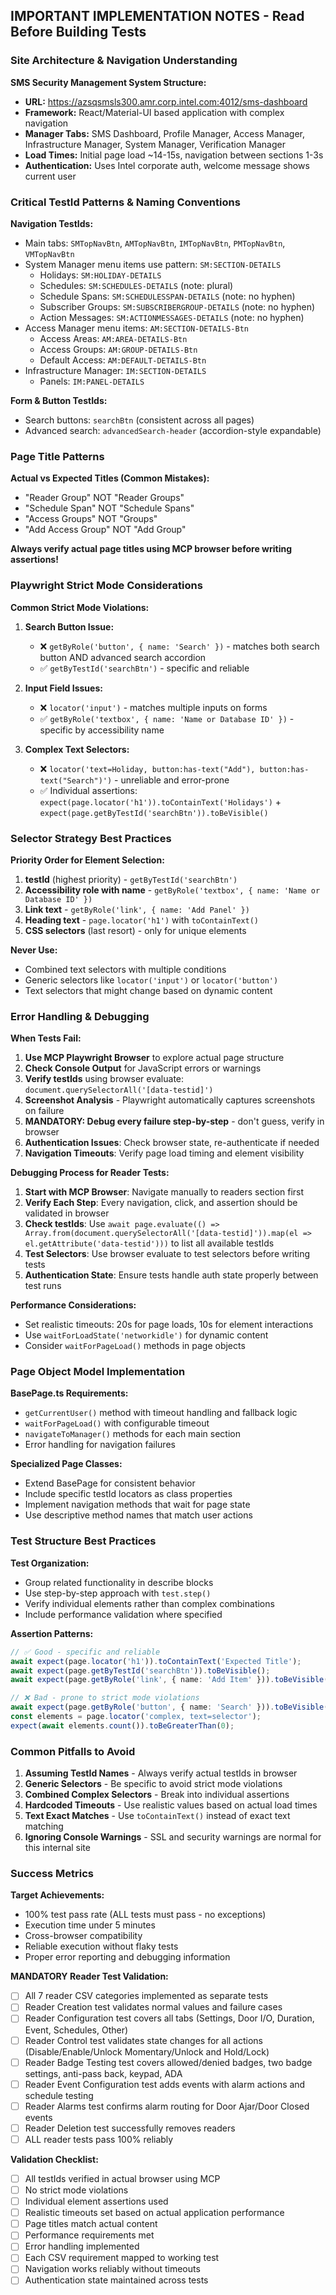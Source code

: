 ## IMPORTANT IMPLEMENTATION NOTES - Read Before Building Tests

### Site Architecture & Navigation Understanding

**SMS Security Management System Structure:**

- **URL:** <https://azsqsmsls300.amr.corp.intel.com:4012/sms-dashboard>
- **Framework:** React/Material-UI based application with complex navigation
- **Manager Tabs:** SMS Dashboard, Profile Manager, Access Manager, Infrastructure Manager, System Manager, Verification Manager
- **Load Times:** Initial page load ~14-15s, navigation between sections 1-3s
- **Authentication:** Uses Intel corporate auth, welcome message shows current user

### Critical TestId Patterns & Naming Conventions

**Navigation TestIds:**

- Main tabs: `SMTopNavBtn`, `AMTopNavBtn`, `IMTopNavBtn`, `PMTopNavBtn`, `VMTopNavBtn`
- System Manager menu items use pattern: `SM:SECTION-DETAILS`
  - Holidays: `SM:HOLIDAY-DETAILS`
  - Schedules: `SM:SCHEDULES-DETAILS` (note: plural)
  - Schedule Spans: `SM:SCHEDULESSPAN-DETAILS` (note: no hyphen)
  - Subscriber Groups: `SM:SUBSCRIBERGROUP-DETAILS` (note: no hyphen)
  - Action Messages: `SM:ACTIONMESSAGES-DETAILS` (note: no hyphen)
- Access Manager menu items: `AM:SECTION-DETAILS-Btn`
  - Access Areas: `AM:AREA-DETAILS-Btn`
  - Access Groups: `AM:GROUP-DETAILS-Btn`
  - Default Access: `AM:DEFAULT-DETAILS-Btn`
- Infrastructure Manager: `IM:SECTION-DETAILS`
  - Panels: `IM:PANEL-DETAILS`

**Form & Button TestIds:**

- Search buttons: `searchBtn` (consistent across all pages)
- Advanced search: `advancedSearch-header` (accordion-style expandable)

### Page Title Patterns

**Actual vs Expected Titles (Common Mistakes):**

- "Reader Group" NOT "Reader Groups"
- "Schedule Span" NOT "Schedule Spans"
- "Access Groups" NOT "Groups"
- "Add Access Group" NOT "Add Group"

**Always verify actual page titles using MCP browser before writing assertions!**

### Playwright Strict Mode Considerations

**Common Strict Mode Violations:**

1. **Search Button Issue:**
   - ❌ `getByRole('button', { name: 'Search' })` - matches both search button AND advanced search accordion
   - ✅ `getByTestId('searchBtn')` - specific and reliable

2. **Input Field Issues:**
   - ❌ `locator('input')` - matches multiple inputs on forms
   - ✅ `getByRole('textbox', { name: 'Name or Database ID' })` - specific by accessibility name

3. **Complex Text Selectors:**
   - ❌ `locator('text=Holiday, button:has-text("Add"), button:has-text("Search")')` - unreliable and error-prone
   - ✅ Individual assertions: `expect(page.locator('h1')).toContainText('Holidays')` + `expect(page.getByTestId('searchBtn')).toBeVisible()`

### Selector Strategy Best Practices

**Priority Order for Element Selection:**

1. **testId** (highest priority) - `getByTestId('searchBtn')`
2. **Accessibility role with name** - `getByRole('textbox', { name: 'Name or Database ID' })`
3. **Link text** - `getByRole('link', { name: 'Add Panel' })`
4. **Heading text** - `page.locator('h1')` with `toContainText()`
5. **CSS selectors** (last resort) - only for unique elements

**Never Use:**

- Combined text selectors with multiple conditions
- Generic selectors like `locator('input')` or `locator('button')`
- Text selectors that might change based on dynamic content

### Error Handling & Debugging

**When Tests Fail:**

1. **Use MCP Playwright Browser** to explore actual page structure
2. **Check Console Output** for JavaScript errors or warnings
3. **Verify testIds** using browser evaluate: `document.querySelectorAll('[data-testid]')`
4. **Screenshot Analysis** - Playwright automatically captures screenshots on failure
5. **MANDATORY: Debug every failure step-by-step** - don't guess, verify in browser
6. **Authentication Issues**: Check browser state, re-authenticate if needed
7. **Navigation Timeouts**: Verify page load timing and element visibility

**Debugging Process for Reader Tests:**

1. **Start with MCP Browser**: Navigate manually to readers section first
2. **Verify Each Step**: Every navigation, click, and assertion should be validated in browser
3. **Check testIds**: Use `await page.evaluate(() => Array.from(document.querySelectorAll('[data-testid]')).map(el => el.getAttribute('data-testid')))` to list all available testIds
4. **Test Selectors**: Use browser evaluate to test selectors before writing tests
5. **Authentication State**: Ensure tests handle auth state properly between test runs

**Performance Considerations:**

- Set realistic timeouts: 20s for page loads, 10s for element interactions
- Use `waitForLoadState('networkidle')` for dynamic content
- Consider `waitForPageLoad()` methods in page objects

### Page Object Model Implementation

**BasePage.ts Requirements:**

- `getCurrentUser()` method with timeout handling and fallback logic
- `waitForPageLoad()` with configurable timeout
- `navigateToManager()` methods for each main section
- Error handling for navigation failures

**Specialized Page Classes:**

- Extend BasePage for consistent behavior
- Include specific testId locators as class properties
- Implement navigation methods that wait for page state
- Use descriptive method names that match user actions

### Test Structure Best Practices

**Test Organization:**

- Group related functionality in describe blocks
- Use step-by-step approach with `test.step()`
- Verify individual elements rather than complex combinations
- Include performance validation where specified

**Assertion Patterns:**

```typescript
// ✅ Good - specific and reliable
await expect(page.locator('h1')).toContainText('Expected Title');
await expect(page.getByTestId('searchBtn')).toBeVisible();
await expect(page.getByRole('link', { name: 'Add Item' })).toBeVisible();

// ❌ Bad - prone to strict mode violations
await expect(page.getByRole('button', { name: 'Search' })).toBeVisible();
const elements = page.locator('complex, text=selector');
expect(await elements.count()).toBeGreaterThan(0);
```

### Common Pitfalls to Avoid

1. **Assuming TestId Names** - Always verify actual testIds in browser
2. **Generic Selectors** - Be specific to avoid strict mode violations  
3. **Combined Complex Selectors** - Break into individual assertions
4. **Hardcoded Timeouts** - Use realistic values based on actual load times
5. **Text Exact Matches** - Use `toContainText()` instead of exact text matching
6. **Ignoring Console Warnings** - SSL and security warnings are normal for this internal site

### Success Metrics

**Target Achievements:**

- 100% test pass rate (ALL tests must pass - no exceptions)
- Execution time under 5 minutes
- Cross-browser compatibility
- Reliable execution without flaky tests
- Proper error reporting and debugging information

**MANDATORY Reader Test Validation:**

- [ ] All 7 reader CSV categories implemented as separate tests
- [ ] Reader Creation test validates normal values and failure cases
- [ ] Reader Configuration test covers all tabs (Settings, Door I/O, Duration, Event, Schedules, Other)
- [ ] Reader Control test validates state changes for all actions (Disable/Enable/Unlock Momentary/Unlock and Hold/Lock)
- [ ] Reader Badge Testing test covers allowed/denied badges, two badge settings, anti-pass back, keypad, ADA
- [ ] Reader Event Configuration test adds events with alarm actions and schedule testing
- [ ] Reader Alarms test confirms alarm routing for Door Ajar/Door Closed events
- [ ] Reader Deletion test successfully removes readers
- [ ] ALL reader tests pass 100% reliably

**Validation Checklist:**

- [ ] All testIds verified in actual browser using MCP
- [ ] No strict mode violations
- [ ] Individual element assertions used
- [ ] Realistic timeouts set based on actual application performance
- [ ] Page titles match actual content
- [ ] Performance requirements met
- [ ] Error handling implemented
- [ ] Each CSV requirement mapped to working test
- [ ] Navigation works reliably without timeouts
- [ ] Authentication state maintained across tests

```typescript